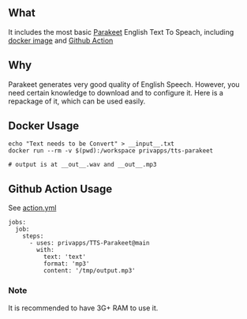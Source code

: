## What
It includes the most basic [Parakeet](https://github.com/iclementine/Parakeet) English Text To Speach, including [docker image](https://github.com/privapps/TTS-Parakeet/tree/docker) and [Github Action](https://github.com/privapps/TTS-Parakeet/tree/main)

## Why
Parakeet generates very good quality of English Speech. However, you need certain knowledge to download and to configure it. Here is a repackage of it, which can be used easily.


## Docker Usage
```
echo "Text needs to be Convert" > __input__.txt
docker run --rm -v $(pwd):/workspace privapps/tts-parakeet

# output is at __out__.wav and __out__.mp3
```

## Github Action Usage
See [action.yml](https://github.com/privapps/TTS-Parakeet/blob/main/action.yml)
```
jobs:
  job:
    steps:
      - uses: privapps/TTS-Parakeet@main
        with:
          text: 'text'
          format: 'mp3'
          content: '/tmp/output.mp3'
```

### Note
It is recommended to have 3G+ RAM to use it.
